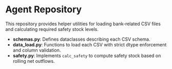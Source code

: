 # Agent Repository

This repository provides helper utilities for loading bank-related CSV files and calculating required safety stock levels.

- **schemas.py**: Defines dataclasses describing each CSV schema.
- **data_load.py**: Functions to load each CSV with strict dtype enforcement and column validation.
- **safety.py**: Implements `calc_safety` to compute safety stock based on rolling net outflows.

